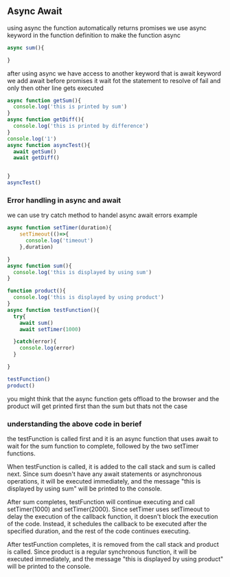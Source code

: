 ## Async Await 

using async the function automatically returns promises 
we use async keyword in the function definition to make the function async
```js
async sum(){

}
```
after using async we have access to another keyword that is await keyword
we add await before promises
it wait fot the statement to resolve of fail and only then other line gets executed
```js
async function getSum(){
  console.log('this is printed by sum')
}
async function getDiff(){
  console.log('this is printed by difference')
}
console.log('1')
async function asyncTest(){
  await getSum()
  await getDiff()


}
asyncTest()
```

### Error handling in async and await

we can use try catch method to handel async await errors
example
```js
async function setTimer(duration){
    setTimeout(()=>{
      console.log('timeout')
    },duration)

}
async function sum(){
  console.log('this is displayed by using sum')
}

function product(){
  console.log('this is displayed by using product')
}
async function testFunction(){
  try{
    await sum()
    await setTimer(1000)

  }catch(error){
    console.log(error)
  }

}

testFunction()
product()
```
you might think that the async function gets offload to the browser and the product will get printed first than the sum 
but thats not the case
### understanding the above code in berief
the testFunction is called first and it is an async function that uses await to wait for the sum function to complete, followed by the two setTimer functions.

When testFunction is called, it is added to the call stack and sum is called next. Since sum doesn't have any await statements or asynchronous operations, it will be executed immediately, and the message "this is displayed by using sum" will be printed to the console.

After sum completes, testFunction will continue executing and call setTimer(1000) and setTimer(2000). Since setTimer uses setTimeout to delay the execution of the callback function, it doesn't block the execution of the code. Instead, it schedules the callback to be executed after the specified duration, and the rest of the code continues executing.

After testFunction completes, it is removed from the call stack and product is called. Since product is a regular synchronous function, it will be executed immediately, and the message "this is displayed by using product" will be printed to the console.